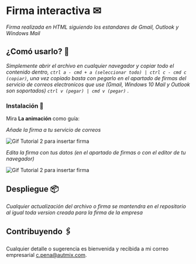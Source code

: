 # Firma interactiva ✉

_Firma realizada en HTML siguiendo los estandares de Gmail, Outlook y Windows Mail_

## ¿Comó usarlo? 🚀

_Simplemente abrir el archivo en cualquier navegador y copiar todo el contenido dentro, ```ctrl a - cmd + a (seleccionar todo) | ctrl c - cmd c (copiar)```, una vez copiado basta con pegarlo en el apartado de firmas del servicio de correos electronicos que use (Gmail, Windows 10 Mail y Outlook son soportados) ```ctrl v (pegar) | cmd v (pegar)``` ._

### Instalación 🔧

Mira **La animación** como guía:

_Añade la firma a tu servicio de correos_

![Gif Tutorial 2 para insertar firma](https://media.giphy.com/media/nhaa1zoG9ZrZJVF8ng/giphy.gif)

_Edita la firma con tus datos (en el apartado de firmas o con el editor de tu navegador)_

![Gif Tutorial 2 para insertar firma ](https://media.giphy.com/media/GYvz2vYo5UEws9uIJT/giphy.gif)

## Despliegue 📦

_Cualquier actualización del archivo o firma se mantendra en el repositorio al igual toda version creada para la firma de la empresa_

## Contribuyendo 🖇️

Cualquier detalle o sugerencia  es bienvenida y recibida a mi correo empresarial [c.pena@autmix.com](mailto:c.pena@autmix.com).

